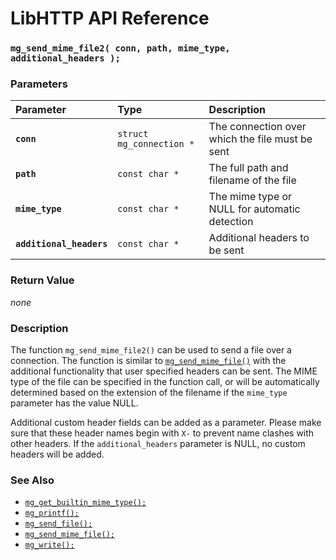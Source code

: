 # LibHTTP API Reference

### `mg_send_mime_file2( conn, path, mime_type, additional_headers );`

### Parameters

| Parameter | Type | Description |
| :--- | :--- | :--- |
|**`conn`**|`struct mg_connection *`|The connection over which the file must be sent|
|**`path`**|`const char *`|The full path and filename of the file|
|**`mime_type`**|`const char *`|The mime type or NULL for automatic detection|
|**`additional_headers`**|`const char *`|Additional headers to be sent|

### Return Value

*none*

### Description

The function `mg_send_mime_file2()` can be used to send a file over a connection. The function is similar to [`mg_send_mime_file()`](mg_send_mime_file.md) with the additional functionality that user specified headers can be sent. The MIME type of the file can be specified in the function call, or will be automatically determined based on the extension of the filename if the `mime_type` parameter has the value NULL.

Additional custom header fields can be added as a parameter. Please make sure that these header names begin with `X-` to prevent name clashes with other headers. If the `additional_headers` parameter is NULL, no custom headers will be added.

### See Also

* [`mg_get_builtin_mime_type();`](mg_get_builtin_mime_type.md)
* [`mg_printf();`](mg_printf.md)
* [`mg_send_file();`](mg_send_file.md)
* [`mg_send_mime_file();`](mg_send_mime_file.md)
* [`mg_write();`](mg_write.md)
